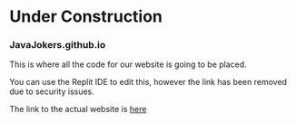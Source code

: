 # Under Construction

### JavaJokers.github.io

This is where all the code for our website is going to be placed.  

You can use the Replit IDE to edit this, however the link has been removed due to security issues.

The link to the actual website is [here](https://javajokers.github.io)